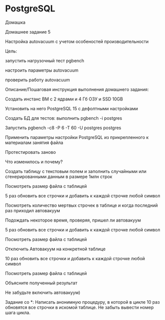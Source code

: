 # PostgreSQL
Домашка

Домашнее задание 5 

Настройка autovacuum с учетом особеностей производительности

Цель:

запустить нагрузочный тест pgbench

настроить параметры autovacuum

проверить работу autovacuum

Описание/Пошаговая инструкция выполнения домашнего задания:

Создать инстанс ВМ с 2 ядрами и 4 Гб ОЗУ и SSD 10GB

Установить на него PostgreSQL 15 с дефолтными настройками

Создать БД для тестов: выполнить pgbench -i postgres

Запустить pgbench -c8 -P 6 -T 60 -U postgres postgres

Применить параметры настройки PostgreSQL из прикрепленного к материалам занятия файла

Протестировать заново

Что изменилось и почему?

Создать таблицу с текстовым полем и заполнить случайными или сгенерированными данным в размере 1млн строк

Посмотреть размер файла с таблицей

5 раз обновить все строчки и добавить к каждой строчке любой символ

Посмотреть количество мертвых строчек в таблице и когда последний раз приходил автовакуум

Подождать некоторое время, проверяя, пришел ли автовакуум

5 раз обновить все строчки и добавить к каждой строчке любой символ

Посмотреть размер файла с таблицей

Отключить Автовакуум на конкретной таблице

10 раз обновить все строчки и добавить к каждой строчке любой символ

Посмотреть размер файла с таблицей

Объясните полученный результат

Не забудьте включить автовакуум)

Задание со *:
Написать анонимную процедуру, в которой в цикле 10 раз обновятся все строчки в искомой таблице.
Не забыть вывести номер шага цикла.

